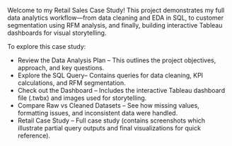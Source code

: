 Welcome to my Retail Sales Case Study!
This project demonstrates my full data analytics workflow—from data cleaning and EDA in SQL, to customer segmentation using RFM analysis, and finally, building interactive Tableau dashboards for visual storytelling.

To explore this case study:
- Review the Data Analysis Plan – This outlines the project objectives, approach, and key questions.
- Explore the SQL Query– Contains queries for data cleaning, KPI calculations, and RFM segmentation.
- Check out the Dashboard – Includes the interactive Tableau dashboard file (.twbx) and images used for storytelling.
- Compare Raw vs Cleaned Datasets – See how missing values, formatting issues, and inconsistent data were handled.
- Retail Case Study – Full case study (contains screenshots which illustrate partial query outputs and final visualizations for quick reference).
